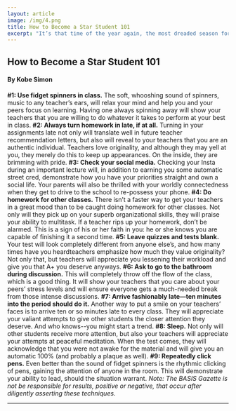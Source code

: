```yaml
---
layout: article
image: /img/4.png
title: How to Become a Star Student 101   
excerpt: "It’s that time of the year again, the most dreaded season for any student: the beginning of the new school year. Although many wish for a perfect year at the bottom of their hearts, students rarely have such fortune."
---
```


<h2>How to Become a Star Student 101</h2>
<h4>By Kobe Simon</h4>

<strong>#1: Use fidget spinners in class.</strong>
The soft, whooshing sound of spinners, music to any teacher’s ears, will relax your mind and help you and your peers focus on learning. Having one always spinning away will show your teachers that you are willing to do whatever it takes to perform at your best in class.
<strong>#2: Always turn homework in late, if at all.</strong>
Turning in your assignments late not only will translate well in future teacher recommendation letters, but also will reveal to your teachers that you are an authentic individual. Teachers love originality, and although they may yell at you, they merely do this to keep up appearances. On the inside, they are brimming with pride.
<strong>#3: Check your social media.</strong>
Checking your Insta during an important lecture will, in addition to earning you some automatic street cred, demonstrate how you have your priorities straight and own a social life. Your parents will also be thrilled with your worldly connectedness when they get to drive to the school to re-possess your phone.
<strong>#4: Do homework for other classes.</strong>
There isn’t a faster way to get your teachers in a great mood than to be caught doing homework for other classes. Not only will they pick up on your superb organizational skills, they will praise your ability to multitask. If a teacher rips up your homework, don’t be alarmed. This is a sign of his or her faith in you: he or she knows you are capable of finishing it a second time.
<strong>#5: Leave quizzes and tests blank.</strong>
Your test will look completely different from anyone else’s, and how many times have you heardteachers emphasize how much they value originality? Not only that, but teachers will appreciate you lessening their workload and give you that A+ you deserve anyways.
<strong>#6: Ask to go to the bathroom during discussion.</strong>
This will completely throw off the flow of the class, which is a good thing. It will show your teachers that you care about your peers’ stress levels and will ensure everyone gets a much-needed break from those intense discussions.
<strong>#7: Arrive fashionably late—ten minutes into the period should do it.</strong>
Another way to put a smile on your teachers’ faces is to arrive ten or so minutes late to every class. They will appreciate your valiant attempts to give other students the closer attention they deserve. And who knows--you might start a trend.
<strong>#8: Sleep.</strong>
Not only will other students receive more attention, but also your teachers will appreciate your attempts at peaceful meditation. When the test comes, they will acknowledge that you were not awake for the material and will give you an automatic 100% (and probably a plaque as well).
<strong>#9: Repeatedly click pens.</strong>
Even better than the sound of fidget spinners is the rhythmic clicking of pens, gaining the attention of anyone in the room. This will demonstrate your ability to lead, should the situation warrant.
<em>Note: The BASIS Gazette is not be responsible for results, positive or negative, that occur after diligently asserting these techniques.</em>

<hr style="border-color:#7D7D7D;height:0.5px;">
<h6></h6>
